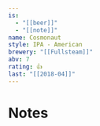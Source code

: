 ```yaml
---
is:
  - "[[beer]]"
  - "[[note]]"
name: Cosmonaut
style: IPA - American
brewery: "[[Fullsteam]]"
abv: 7
rating: 👍
last: "[[2018-04]]"
---
```

# Notes

